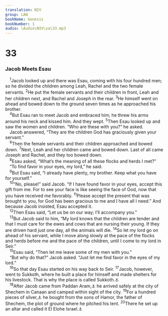 ```yaml
---
translation: NIV
group: LAW
bookName: Genesis 
bookNumber: 1
audio: \Audio\NIV\sa\33.mp3
---
```


<div class="title"><h1>33</h1><h3>Jacob Meets Esau </h3></div>
<span class="verse sa_33_1"> <sup>1</sup>Jacob looked up and there was Esau, coming with his four hundred men; so he divided the children among Leah, Rachel and the two female servants. </span>
<span class="verse sa_33_2"><sup>2</sup>He put the female servants and their children in front, Leah and her children next, and Rachel and Joseph in the rear. </span>
<span class="verse sa_33_3"><sup>3</sup>He himself went on ahead and bowed down to the ground seven times as he approached his brother. <br/></span>
<span class="verse sa_33_4"> <sup>4</sup>But Esau ran to meet Jacob and embraced him; he threw his arms around his neck and kissed him. And they wept. </span>
<span class="verse sa_33_5"><sup>5</sup>Then Esau looked up and saw the women and children. “Who are these with you?” he asked. <br/> Jacob answered, “They are the children God has graciously given your servant.” <br/></span>
<span class="verse sa_33_6"> <sup>6</sup>Then the female servants and their children approached and bowed down. </span>
<span class="verse sa_33_7"><sup>7</sup>Next, Leah and her children came and bowed down. Last of all came Joseph and Rachel, and they too bowed down. <br/></span>
<span class="verse sa_33_8"> <sup>8</sup>Esau asked, “What’s the meaning of all these flocks and herds I met?” <br/> “To find favor in your eyes, my lord,” he said. <br/></span>
<span class="verse sa_33_9"> <sup>9</sup>But Esau said, “I already have plenty, my brother. Keep what you have for yourself.” <br/></span>
<span class="verse sa_33_10"> <sup>10</sup>“No, please!” said Jacob. “If I have found favor in your eyes, accept this gift from me. For to see your face is like seeing the face of God, now that you have received me favorably. </span>
<span class="verse sa_33_11"><sup>11</sup>Please accept the present that was brought to you, for God has been gracious to me and I have all I need.” And because Jacob insisted, Esau accepted it. <br/></span>
<span class="verse sa_33_12"> <sup>12</sup>Then Esau said, “Let us be on our way; I’ll accompany you.” <br/></span>
<span class="verse sa_33_13"> <sup>13</sup>But Jacob said to him, “My lord knows that the children are tender and that I must care for the ewes and cows that are nursing their young. If they are driven hard just one day, all the animals will die. </span>
<span class="verse sa_33_14"><sup>14</sup>So let my lord go on ahead of his servant, while I move along slowly at the pace of the flocks and herds before me and the pace of the children, until I come to my lord in Seir.” <br/></span>
<span class="verse sa_33_15"> <sup>15</sup>Esau said, “Then let me leave some of my men with you.” <br/> “But why do that?” Jacob asked. “Just let me find favor in the eyes of my lord.” <br/></span>
<span class="verse sa_33_16"> <sup>16</sup>So that day Esau started on his way back to Seir. </span>
<span class="verse sa_33_17"><sup>17</sup>Jacob, however, went to Sukkoth, where he built a place for himself and made shelters for his livestock. That is why the place is called Sukkoth.<a data-toggle="tooltip" data-placement="bottom" title="means shelters.">⚓</a><br/></span>
<span class="verse sa_33_18"> <sup>18</sup>After Jacob came from Paddan Aram,<a data-toggle="tooltip" data-placement="bottom" title="That is, Northwest Mesopotamia">⚓</a> he arrived safely at the city of Shechem in Canaan and camped within sight of the city. </span>
<span class="verse sa_33_19"><sup>19</sup>For a hundred pieces of silver,<a data-toggle="tooltip" data-placement="bottom" title="Hebrew hundred kesitahs ; a kesitah was a unit of money of unknown weight and value.">⚓</a> he bought from the sons of Hamor, the father of Shechem, the plot of ground where he pitched his tent. </span>
<span class="verse sa_33_20"><sup>20</sup>There he set up an altar and called it El Elohe Israel.<a data-toggle="tooltip" data-placement="bottom" title="can mean El is the God of Israel or mighty is the God of Israel.">⚓</a><br/></span>
